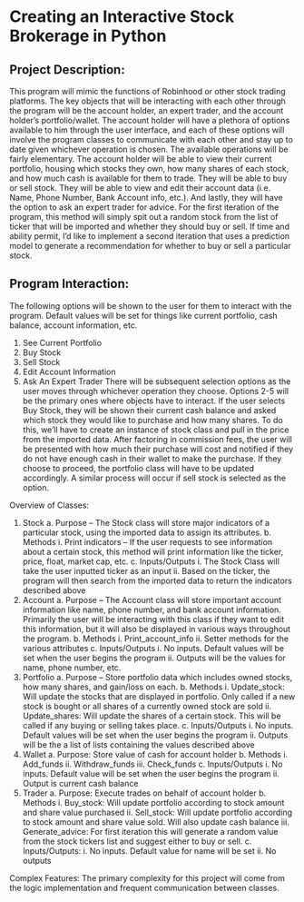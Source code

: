 # Creating an Interactive Stock Brokerage in Python

## Project Description: 
This program will mimic the functions of Robinhood or other stock trading platforms. The key objects that will be interacting with each other through the program will be the account holder, an expert trader, and the account holder’s portfolio/wallet. The account holder will have a plethora of options available to him through the user interface, and each of these options will involve the program classes to communicate with each other and stay up to date given whichever operation is chosen. The available operations will be fairly elementary. The account holder will be able to view their current portfolio, housing which stocks they own, how many shares of each stock, and how much cash is available for them to trade. They will be able to buy or sell stock. They will be able to view and edit their account data (i.e. Name, Phone Number, Bank Account info, etc.). And lastly, they will have the option to ask an expert trader for advice. For the first iteration of the program, this method will simply spit out a random stock from the list of ticker that will be imported and whether they should buy or sell. If time and ability permit, I’d like to implement a second iteration that uses a prediction model to generate a recommendation for whether to buy or sell a particular stock.

## Program Interaction:
The following options will be shown to the user for them to interact with the program. Default values will be set for things like current portfolio, cash balance, account information, etc.
1. See Current Portfolio
2. Buy Stock
3. Sell Stock
4. Edit Account Information
5. Ask An Expert Trader
There will be subsequent selection options as the user moves through whichever operation they choose. Options 2-5 will be the primary ones where objects have to interact. If the user selects Buy Stock, they will be shown their current cash balance and asked which stock they would like to purchase and how many shares. To do this, we’ll have to create an instance of stock class and pull in the price from the imported data. After factoring in commission fees, the user will be presented with how much their purchase will cost and notified if they do not have enough cash in their wallet to make the purchase. If they choose to proceed, the portfolio class will have to be updated accordingly. A similar process will occur if sell stock is selected as the option.

Overview of Classes:  
1. Stock
    a. Purpose – The Stock class will store major indicators of a particular stock, using the imported data to assign its attributes.
    b. Methods
        i. Print indicators – If the user requests to see information about a certain stock, this method will print information like the ticker, price, float, market cap, etc.
    c. Inputs/Outputs
        i. The Stock Class will take the user inputted ticker as an input
        ii. Based on the ticker, the program will then search from the imported data to return the indicators described above
2. Account
    a. Purpose – The Account class will store important account information like name, phone number, and bank account information. Primarily the user will be interacting with this class if they want to edit this information, but it will also be displayed in various ways throughout the program.
    b. Methods
        i. Print_account_info
        ii. Setter methods for the various attributes
    c. Inputs/Outputs
        i. No inputs. Default values will be set when the user begins the program
        ii. Outputs will be the values for name, phone number, etc.
3. Portfolio
    a. Purpose – Store portfolio data which includes owned stocks, how many shares, and gain/loss on each.
    b. Methods
        i. Update_stock: Will update the stocks that are displayed in portfolio. Only called if a new stock is bought or all shares of a currently owned stock are sold
        ii. Update_shares: Will update the shares of a certain stock. This will be called if any buying or selling takes place.
    c. Inputs/Outputs
        i. No inputs. Default values will be set when the user begins the program
        ii. Outputs will be the a list of lists containing the values described above
4. Wallet
    a. Purpose: Store value of cash for account holder
    b. Methods
        i. Add_funds
        ii. Withdraw_funds
        iii. Check_funds
    c. Inputs/Outputs
        i. No inputs. Default value will be set when the user begins the program
        ii. Output is current cash balance
5. Trader
    a. Purpose: Execute trades on behalf of account holder 
    b. Methods
        i. Buy_stock: Will update portfolio according to stock amount and share value purchased
        ii. Sell_stock: Will update portfolio according to stock amount and share value sold. Will also update cash balance
        iii. Generate_advice: For first iteration this will generate a random value from the stock tickers list and suggest either to buy or sell.
    c. Inputs/Outputs:
        i. No inputs. Default value for name will be set
        ii. No outputs

Complex Features:
The primary complexity for this project will come from the logic
implementation and frequent communication between classes.
